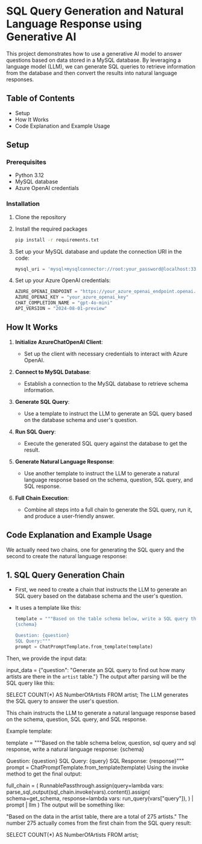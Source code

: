 # SQL Query Generation and Natural Language Response using Generative AI

This project demonstrates how to use a generative AI model to answer questions based on data stored in a MySQL database. By leveraging a language model (LLM), we can generate SQL queries to retrieve information from the database and then convert the results into natural language responses.

## Table of Contents
- Setup
- How It Works
- Code Explanation and Example Usage

## Setup

### Prerequisites
- Python 3.12
- MySQL database
- Azure OpenAI credentials

### Installation
1. Clone the repository
2. Install the required packages
    ```bash
    pip install -r requirements.txt
    ```

3. Set up your MySQL database and update the connection URI in the code:
    ```python
    mysql_uri = 'mysql+mysqlconnector://root:your_password@localhost:3306/Chinook'
    ```

4. Set up your Azure OpenAI credentials:
    ```python
    AZURE_OPENAI_ENDPOINT = "https://your_azure_openai_endpoint.openai.azure.com/"
    AZURE_OPENAI_KEY = "your_azure_openai_key"
    CHAT_COMPLETION_NAME = "gpt-4o-mini"
    API_VERSION = "2024-08-01-preview"
    ```

## How It Works

1. **Initialize AzureChatOpenAI Client**:
    - Set up the client with necessary credentials to interact with Azure OpenAI.

2. **Connect to MySQL Database**:
    - Establish a connection to the MySQL database to retrieve schema information.

3. **Generate SQL Query**:
    - Use a template to instruct the LLM to generate an SQL query based on the database schema and user's question.

4. **Run SQL Query**:
    - Execute the generated SQL query against the database to get the result.

5. **Generate Natural Language Response**:
    - Use another template to instruct the LLM to generate a natural language response based on the schema, question, SQL query, and SQL response.

6. **Full Chain Execution**:
    - Combine all steps into a full chain to generate the SQL query, run it, and produce a user-friendly answer.
  
## Code Explanation and Example Usage

We actually need two chains, one for generating the SQL query and the second to create the natural language response:

## 1. SQL Query Generation Chain

- First, we need to create a chain that instructs the LLM to generate an SQL query based on the database schema and the user's question.

- It uses a template like this:
  ```python
  template = """Based on the table schema below, write a SQL query that would answer the user's question:
  {schema}

  Question: {question}
  SQL Query:"""
  prompt = ChatPromptTemplate.from_template(template)

Then, we provide the input data:

input_data = {"question": "Generate an SQL query to find out how many artists are there in the `artist` table."}
The output after parsing will be the SQL query like this:

SELECT COUNT(*) AS NumberOfArtists FROM artist;
The LLM generates the SQL query to answer the user's question.

This chain instructs the LLM to generate a natural language response based on the schema, question, SQL query, and SQL response.

Example template:

template = """Based on the table schema below, question, sql query and sql response, write a natural language response:
{schema}

Question: {question}
SQL Query: {query}
SQL Response: {response}"""
prompt = ChatPromptTemplate.from_template(template)
Using the invoke method to get the final output:

full_chain = (
    RunnablePassthrough.assign(query=lambda vars: parse_sql_output(sql_chain.invoke(vars).content)).assign(
        schema=get_schema,
        response=lambda vars: run_query(vars["query"]),
    )
    | prompt
    | llm
)
The output will be something like:

"Based on the data in the artist table, there are a total of 275 artists."
The number 275 actually comes from the first chain from the SQL query result:

SELECT COUNT(*) AS NumberOfArtists FROM artist;
